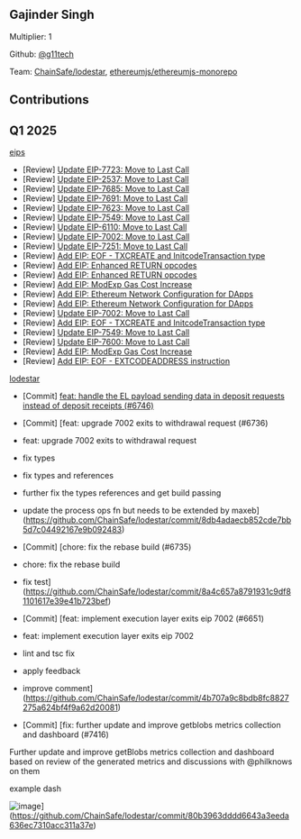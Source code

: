 ## Gajinder Singh
Multiplier: 1

Github: [@g11tech](https://github.com/g11tech)

Team: [ChainSafe/lodestar](https://github.com/ChainSafe/lodestar/pulls?q=author%3Ag11tech), [ethereumjs/ethereumjs-monorepo](https://github.com/ethereumjs/ethereumjs-monorepo/pulls?q=is%3Apr+author%3Ag11tech)

## Contributions
## Q1 2025

[eips](https://github.com/ethereum/eips)
* [Review] [Update EIP-7723: Move to Last Call](https://github.com/ethereum/EIPs/pull/9334#pullrequestreview-2612867689)
* [Review] [Update EIP-2537: Move to Last Call](https://github.com/ethereum/EIPs/pull/9335#pullrequestreview-2612868266)
* [Review] [Update EIP-7685: Move to Last Call](https://github.com/ethereum/EIPs/pull/9327#pullrequestreview-2612869949)
* [Review] [Update EIP-7691: Move to Last Call](https://github.com/ethereum/EIPs/pull/9360#pullrequestreview-2612891551)
* [Review] [Update EIP-7623: Move to Last Call](https://github.com/ethereum/EIPs/pull/9359#pullrequestreview-2612896380)
* [Review] [Update EIP-7549: Move to Last Call](https://github.com/ethereum/EIPs/pull/9317#pullrequestreview-2612903859)
* [Review] [Update EIP-6110: Move to Last Call](https://github.com/ethereum/EIPs/pull/9326#pullrequestreview-2612920873)
* [Review] [Update EIP-7002: Move to Last Call](https://github.com/ethereum/EIPs/pull/9328#pullrequestreview-2612921287)
* [Review] [Update EIP-7251: Move to Last Call](https://github.com/ethereum/EIPs/pull/9329#pullrequestreview-2612926119)
* [Review] [Add EIP: EOF - TXCREATE and InitcodeTransaction type](https://github.com/ethereum/EIPs/pull/9299#pullrequestreview-2613004228)
* [Review] [Add EIP: Enhanced RETURN opcodes](https://github.com/ethereum/EIPs/pull/9315#pullrequestreview-2613043787)
* [Review] [Add EIP: Enhanced RETURN opcodes](https://github.com/ethereum/EIPs/pull/9315#pullrequestreview-2613049286)
* [Review] [Add EIP: ModExp Gas Cost Increase](https://github.com/ethereum/EIPs/pull/9356#pullrequestreview-2613058062)
* [Review] [Add EIP: Ethereum Network Configuration for DApps](https://github.com/ethereum/EIPs/pull/9312#pullrequestreview-2613066371)
* [Review] [Add EIP: Ethereum Network Configuration for DApps](https://github.com/ethereum/EIPs/pull/9312#pullrequestreview-2613072148)
* [Review] [Update EIP-7002: Move to Last Call](https://github.com/ethereum/EIPs/pull/9328#pullrequestreview-2612921287)
* [Review] [Add EIP: EOF - TXCREATE and InitcodeTransaction type](https://github.com/ethereum/EIPs/pull/9299#pullrequestreview-2615360211)
* [Review] [Update EIP-7549: Move to Last Call](https://github.com/ethereum/EIPs/pull/9317#pullrequestreview-2618337041)
* [Review] [Update EIP-7600: Move to Last Call](https://github.com/ethereum/EIPs/pull/9333#pullrequestreview-2618348034)
* [Review] [Add EIP: ModExp Gas Cost Increase](https://github.com/ethereum/EIPs/pull/9356#pullrequestreview-2618361319)
* [Review] [Add EIP: EOF - EXTCODEADDRESS instruction](https://github.com/ethereum/EIPs/pull/9342#pullrequestreview-2618367588)

[lodestar](https://github.com/ChainSafe/lodestar)
* [Commit] [feat: handle the EL payload sending data in deposit requests instead of deposit receipts (#6746)](https://github.com/ChainSafe/lodestar/commit/8e1535058a525345103fd1ce22353aa9d8a8218e)
* [Commit] [feat: upgrade 7002 exits to withdrawal request (#6736)

* feat: upgrade 7002 exits to withdrawal request

* fix types

* fix types and references

* further fix the types references and get build passing

* update the process ops fn but needs to be extended by maxeb](https://github.com/ChainSafe/lodestar/commit/8db4adaecb852cde7bb5d7c04492167e9b092483)
* [Commit] [chore: fix the rebase build (#6735)

* chore: fix the rebase build

* fix test](https://github.com/ChainSafe/lodestar/commit/8a4c657a8791931c9df81101617e39e41b723bef)
* [Commit] [feat: implement execution layer exits eip 7002 (#6651)

* feat: implement execution layer exits eip 7002

* lint and tsc fix

* apply feedback

* improve comment](https://github.com/ChainSafe/lodestar/commit/4b707a9c8bdb8fc8827275a624bf4f9a62d20081)
* [Commit] [fix: further update and improve getblobs metrics collection and dashboard (#7416)

Further update and improve getBlobs metrics collection and dashboard
based on review of the generated metrics and discussions with @philknows
on them

example dash


![image](https://github.com/user-attachments/assets/9afff12e-4287-4ce6-9eee-d58857f7e8ca)](https://github.com/ChainSafe/lodestar/commit/80b3963dddd6643a3eeda636ec7310acc311a37e)
